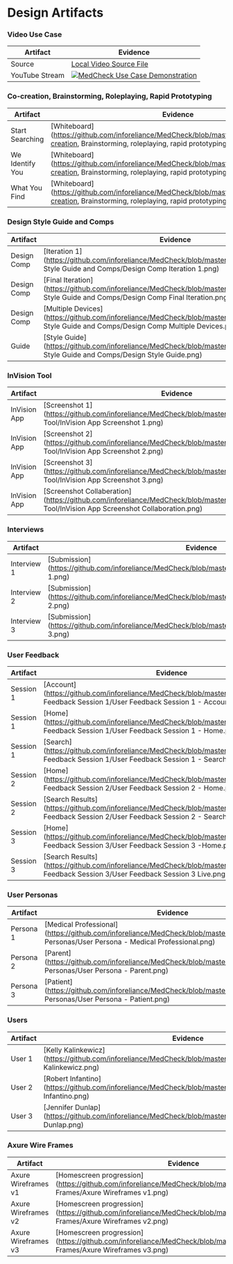 # Design Artifacts

### Video Use Case
Artifact | Evidence 
--- | --- 
Source | [Local Video Source File](https://github.com/inforeliance/MedCheck/blob/master/Artifacts/Design/medcheck.mp4)
YouTube Stream | [![MedCheck Use Case Demonstration](http://img.youtube.com/vi/zRFqj0vDgeQ/0.jpg)](https://www.youtube.com/watch?v=zRFqj0vDgeQ)


### Co-creation, Brainstorming, Roleplaying, Rapid Prototyping
Artifact | Evidence 
--- | --- 
Start Searching | [Whiteboard](https://github.com/inforeliance/MedCheck/blob/master/Artifacts/Design/Co-creation, Brainstorming, roleplaying, rapid prototyping/Start Searching.png)
We Identify You| [Whiteboard](https://github.com/inforeliance/MedCheck/blob/master/Artifacts/Design/Co-creation, Brainstorming, roleplaying, rapid prototyping/We Identify You.png)
What You Find | [Whiteboard](https://github.com/inforeliance/MedCheck/blob/master/Artifacts/Design/Co-creation, Brainstorming, roleplaying, rapid prototyping/What You Find.png)

### Design Style Guide and Comps
Artifact | Evidence 
--- | --- 
Design Comp | [Iteration 1](https://github.com/inforeliance/MedCheck/blob/master/Artifacts/Design/Design Style Guide and Comps/Design Comp Iteration 1.png)
Design Comp| [Final Iteration](https://github.com/inforeliance/MedCheck/blob/master/Artifacts/Design/Design Style Guide and Comps/Design Comp Final Iteration.png)
Design Comp | [Multiple Devices](https://github.com/inforeliance/MedCheck/blob/master/Artifacts/Design/Design Style Guide and Comps/Design Comp Multiple Devices.png)
Guide | [Style Guide](https://github.com/inforeliance/MedCheck/blob/master/Artifacts/Design/Design Style Guide and Comps/Design Style Guide.png)

### InVision Tool
Artifact | Evidence 
--- | --- 
InVision App| [Screenshot 1](https://github.com/inforeliance/MedCheck/blob/master/Artifacts/Design/InVision Tool/InVision App Screenshot 1.png)
InVision App | [Screenshot 2](https://github.com/inforeliance/MedCheck/blob/master/Artifacts/Design/InVision Tool/InVision App Screenshot 2.png)
InVision App | [Screenshot 3](https://github.com/inforeliance/MedCheck/blob/master/Artifacts/Design/InVision Tool/InVision App Screenshot 3.png)
InVision App | [Screenshot Collaberation](https://github.com/inforeliance/MedCheck/blob/master/Artifacts/Design/InVision Tool/InVision App Screenshot Collaboration.png)

### Interviews
Artifact | Evidence 
--- | --- 
Interview 1 | [Submission](https://github.com/inforeliance/MedCheck/blob/master/Artifacts/Design/Interviews/Interview 1.png)
Interview 2 | [Submission](https://github.com/inforeliance/MedCheck/blob/master/Artifacts/Design/Interviews/Interview 2.png)
Interview 3 | [Submission](https://github.com/inforeliance/MedCheck/blob/master/Artifacts/Design/Interviews/Interview 3.png)

### User Feedback
Artifact | Evidence 
--- | --- 
Session 1| [Account](https://github.com/inforeliance/MedCheck/blob/master/Artifacts/Design/User Feedback Session 1/User Feedback Session 1 - Account.png)
Session 1 | [Home](https://github.com/inforeliance/MedCheck/blob/master/Artifacts/Design/User Feedback Session 1/User Feedback Session 1 - Home.png)
Session 1 | [Search](https://github.com/inforeliance/MedCheck/blob/master/Artifacts/Design/User Feedback Session 1/User Feedback Session 1 - Search.png)
Session 2 | [Home](https://github.com/inforeliance/MedCheck/blob/master/Artifacts/Design/User Feedback Session 2/User Feedback Session 2 - Home.png)
Session 2 | [Search Results](https://github.com/inforeliance/MedCheck/blob/master/Artifacts/Design/User Feedback Session 2/User Feedback Session 2 - Search Results.png)
Session 3 | [Home](https://github.com/inforeliance/MedCheck/blob/master/Artifacts/Design/User Feedback Session 3/User Feedback Session 3 -Home.png)
Session 3 | [Search Results](https://github.com/inforeliance/MedCheck/blob/master/Artifacts/Design/User Feedback Session 3/User Feedback Session 3 Live.png)

### User Personas
Artifact | Evidence 
--- | --- 
Persona 1 | [Medical Professional](https://github.com/inforeliance/MedCheck/blob/master/Artifacts/Design/User Personas/User Persona - Medical Professional.png)
Persona 2 | [Parent](https://github.com/inforeliance/MedCheck/blob/master/Artifacts/Design/User Personas/User Persona - Parent.png)
Persona 3 | [Patient](https://github.com/inforeliance/MedCheck/blob/master/Artifacts/Design/User Personas/User Persona - Patient.png)

### Users
Artifact | Evidence 
--- | --- 
User 1 | [Kelly Kalinkewicz](https://github.com/inforeliance/MedCheck/blob/master/Artifacts/Design/Users/Kelly Kalinkewicz.png)
User 2 | [Robert Infantino](https://github.com/inforeliance/MedCheck/blob/master/Artifacts/Design/Users/Robert Infantino.png)
User 3 | [Jennifer Dunlap](https://github.com/inforeliance/MedCheck/blob/master/Artifacts/Design/Users/Jennifer Dunlap.png)

### Axure Wire Frames
Artifact | Evidence 
--- | --- 
Axure Wireframes v1 | [Homescreen progression](https://github.com/inforeliance/MedCheck/blob/master/Artifacts/Design/Wire Frames/Axure Wireframes v1.png)
Axure Wireframes v2 | [Homescreen progression](https://github.com/inforeliance/MedCheck/blob/master/Artifacts/Design/Wire Frames/Axure Wireframes v2.png)
Axure Wireframes v3 | [Homescreen progression](https://github.com/inforeliance/MedCheck/blob/master/Artifacts/Design/Wire Frames/Axure Wireframes v3.png)





